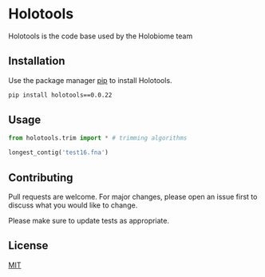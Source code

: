 # Holotools

Holotools is the code base used by the Holobiome team

## Installation

Use the package manager [pip](https://pip.pypa.io/en/stable/) to install Holotools.

```bash
pip install holotools==0.0.22
```

## Usage

```python
from holotools.trim import * # trimming algorithms

longest_contig('test16.fna')
```

## Contributing
Pull requests are welcome. For major changes, please open an issue first to discuss what you would like to change.

Please make sure to update tests as appropriate.

## License
[MIT](https://choosealicense.com/licenses/mit/)
